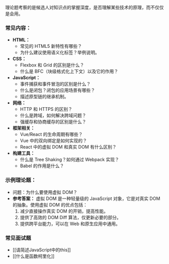 理论题考察的是候选人对知识点的掌握深度，是否理解某些技术的原理，而不仅仅是会用。
### 常见内容：

- **HTML：**
    - 常见的 HTML5 新特性有哪些？
    - 为什么建议使用语义化标签？举例说明。
- **CSS：**
    - Flexbox 和 Grid 的区别是什么？
    - 什么是 BFC（块级格式化上下文）以及它的作用？
- **JavaScript：**
    - 事件捕获和事件冒泡的区别是什么？
    - 什么是闭包？闭包的应用场景有哪些？
    - 描述原型链的继承机制。
- **网络：**
    - HTTP 和 HTTPS 的区别？
    - 什么是跨域，如何解决跨域问题？
    - 强缓存和协商缓存的区别是什么？
- **框架相关：**
    - Vue/React 的生命周期有哪些？
    - Vue 中的双向绑定是如何实现的？
    - React 中的虚拟 DOM 和真实 DOM 有什么区别？
- **构建工具：**
    - 什么是 Tree Shaking？如何通过 Webpack 实现？
    - Babel 的作用是什么？

### 示例理论题：

- 问题：为什么要使用虚拟 DOM？ 
- **参考答案：** 虚拟 DOM 是一种轻量级的 JavaScript 对象，它是对真实 DOM 的抽象。使用虚拟 DOM 的优点包括：
    1. 减少直接操作真实 DOM 的开销，提高性能。
    2. 提供了高效的 DOM Diff 算法，仅更新必要的部分。
    3. 提供跨平台能力，可以在 Web 和原生应用中通用。

### 常见面试题
- [[请简述JavaScript中的this]]
- [[什么是函数柯里化]]